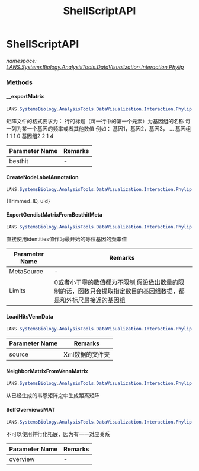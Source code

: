 ﻿---
title: ShellScriptAPI
---

# ShellScriptAPI
_namespace: [LANS.SystemsBiology.AnalysisTools.DataVisualization.Interaction.Phylip](N-LANS.SystemsBiology.AnalysisTools.DataVisualization.Interaction.Phylip.html)_





### Methods

#### __exportMatrix
```csharp
LANS.SystemsBiology.AnalysisTools.DataVisualization.Interaction.Phylip.ShellScriptAPI.__exportMatrix(LANS.SystemsBiology.NCBI.Extensions.Analysis.BestHit)
```
矩阵文件的格式要求为：
 行的标题（每一行中的第一个元素）为基因组的名称
 每一列为某一个基因的频率或者其他数值
 例如：
 基因1，基因2，基因3， ...
 基因组1 1 1 0
 基因组2 2 1 4

|Parameter Name|Remarks|
|--------------|-------|
|besthit|-|


#### CreateNodeLabelAnnotation
```csharp
LANS.SystemsBiology.AnalysisTools.DataVisualization.Interaction.Phylip.ShellScriptAPI.CreateNodeLabelAnnotation(System.String,System.String,System.Collections.Generic.IEnumerable{LANS.SystemsBiology.Assembly.NCBI.GenBank.CsvExports.gbEntryBrief})
```
{Trimmed_ID, uid}

#### ExportGendistMatrixFromBesthitMeta
```csharp
LANS.SystemsBiology.AnalysisTools.DataVisualization.Interaction.Phylip.ShellScriptAPI.ExportGendistMatrixFromBesthitMeta(System.Collections.Generic.IEnumerable{LANS.SystemsBiology.NCBI.Extensions.Analysis.BestHit},System.String,System.Boolean,System.Int32)
```
直接使用identities值作为最开始的等位基因的频率值

|Parameter Name|Remarks|
|--------------|-------|
|MetaSource|-|
|Limits|0或者小于零的数值都为不限制,假设做出数量的限制的话，函数只会提取指定数目的基因组数据，都是和外标尺最接近的基因组|


#### LoadHitsVennData
```csharp
LANS.SystemsBiology.AnalysisTools.DataVisualization.Interaction.Phylip.ShellScriptAPI.LoadHitsVennData(System.String)
```


|Parameter Name|Remarks|
|--------------|-------|
|source|Xml数据的文件夹|


#### NeighborMatrixFromVennMatrix
```csharp
LANS.SystemsBiology.AnalysisTools.DataVisualization.Interaction.Phylip.ShellScriptAPI.NeighborMatrixFromVennMatrix(Microsoft.VisualBasic.DocumentFormat.Csv.DocumentStream.File)
```
从已经生成的韦恩矩阵之中生成距离矩阵

#### SelfOverviewsMAT
```csharp
LANS.SystemsBiology.AnalysisTools.DataVisualization.Interaction.Phylip.ShellScriptAPI.SelfOverviewsMAT(LANS.SystemsBiology.NCBI.Extensions.LocalBLAST.BLASTOutput.Views.Overview)
```
不可以使用并行化拓展，因为有一一对应关系

|Parameter Name|Remarks|
|--------------|-------|
|overview|-|



